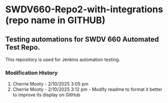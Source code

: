 #  SWDV660-Repo2-with-integrations (repo name in GITHUB)
## Testing automations for SWDV 660 Automated Test Repo.

This repository is used for Jenkins automation testing.

### **Modification History**
1.  Cherrie Mooty - 2/10/2025 3:05 pm
2.  Cherrie Mooty - 2/10/2025 3:12 pm - Modify readme to format it better to improve its display on GitHub
